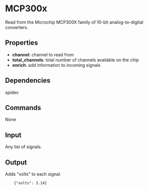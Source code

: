 MCP300x
=======

Read from the Microchip MCP300X family of 10-bit analog-to-digital converters.

Properties
----------
- **channel**: channel to read from
- **total_channels**: total number of channels available on the chip
- **enrich**: add information to incoming signals

Dependencies
------------
spidev

Commands
--------
None

Input
-----
Any list of signals.

Output
------
Adds "volts" to each signal.

```
    {"volts": 3.14}
```
